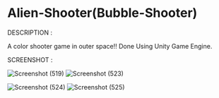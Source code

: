 # Alien-Shooter(Bubble-Shooter)
DESCRIPTION :

A color shooter game in outer space!!
Done Using Unity Game Engine.

SCREENSHOT :

![Screenshot (519)](https://user-images.githubusercontent.com/79126310/108956182-5993df80-7695-11eb-8f50-123c5ade2c15.png)            ![Screenshot (523)](https://user-images.githubusercontent.com/79126310/108956413-a677b600-7695-11eb-8c2e-4480ff302567.png)

![Screenshot (524)](https://user-images.githubusercontent.com/79126310/108956465-bb544980-7695-11eb-8cfc-7278519ba549.png)            ![Screenshot (525)](https://user-images.githubusercontent.com/79126310/108956498-cc04bf80-7695-11eb-9562-2f93824c54b8.png)


